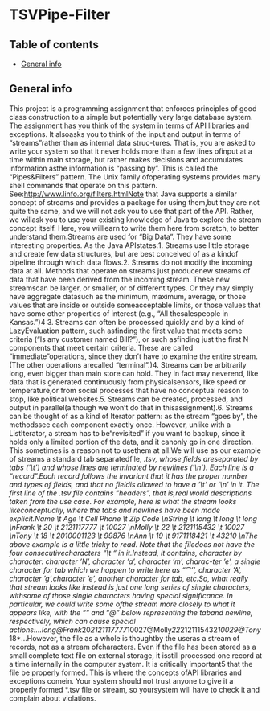 # TSVPipe-Filter
## Table of contents
* [General info](#general-info)

## General info
This project is a programming assignment that enforces principles of good class construction to a simple but potentially very large database system.
The assignment has you think of the system in terms of API libraries and exceptions. It alsoasks you to think of the input and output in terms of “streams”rather than as internal data struc-tures. That is, you are asked to write your system so that it never holds more than a few lines ofinput at a time within main storage, but rather makes decisions and accumulates information asthe information is “passing by”. This is called the “Pipes&Filters” pattern. The Unix family ofoperating systems provides many shell commands that operate on this pattern. See:http://www.linfo.org/filters.htmlNote that Java supports a similar concept of streams and provides a package for using them,but they are not quite the same, and we will not ask you to use that part of the API. Rather, we willask you to use your existing knowledge of Java to explore the stream concept itself. Here, you willlearn to write them here from scratch, to better understand them.Streams are used for “Big Data”. They have some interesting properties. As the Java APIstates:1. Streams use little storage and create few data structures, but are best conceived of as a kindof pipeline through which data flows.2. Streams do not modify the incoming data at all. Methods that operate on streams just producenew streams of data that have been derived from the incoming stream. These new streamscan be larger, or smaller, or of different types. Or they may simply have aggregate datasuch as the minimum, maximum, average, or those values that are inside or outside someacceptable limits, or those values that have some other properties of interest (e.g., “All thesalespeople in Kansas.”)4
3. Streams can often be processed quickly and by a kind of LazyEvaluation pattern, such asfinding the first value that meets some criteria (“Is any customer named Bill?”), or such asfinding just the first N components that meet certain criteria. These are called “immediate”operations, since they don’t have to examine the entire stream. (The other operations arecalled “terminal”.)4. Streams can be arbitrarily long, even bigger than main store can hold. They in fact may neverend, like data that is generated continuously from physicalsensors, like speed or temperature,or from social processes that have no conceptual reason to stop, like political websites.5. Streams can be created, processed, and output in parallel(although we won’t do that in thisassignment).6. Streams can be thought of as a kind of Iterator pattern: as the stream “goes by”, the methodssee each component exactly once. However, unlike with a ListIterator, a stream has to be“revisited” if you want to backup, since it holds only a limited portion of the data, and it canonly go in one direction. This sometimes is a reason not to usethem at all.We will use as our example of streams a standard tab separatedfile, *.tsv, whose fields areseparated by tabs (’\t’) and whose lines are terminated by newlines (’\n’). Each line is a “record”.Each record follows the invariant that it has the proper number and types of fields, and that no fieldis allowed to have a ’\t’ or ’\n’ in it. The first line of the *.tsv file contains “headers”, that is,real world descriptions taken from the use case. For example, here is what the stream looks likeconceptually, where the tabs and newlines have been made explicit.Name \t Age \t Cell Phone \t Zip Code \nString \t long \t long \t long \nFrank \t 20 \t 2121117777 \t 10027 \nMolly \t 22 \t 2121115432 \t 10027 \nTony \t 18 \t 2010001123 \t 99876 \nAnn \t 19 \t 9171118421 \t 43210 \nThe above example is a little tricky to read. Note that the filedoes not have the four consecutivecharacters “\t “ in it.Instead, it contains, character by character: character ’N’, character ’a’, character ’m’, charac-ter ’e’, a single character for tab which we happen to write here as “⁀’’, character ’A’, character ’g’,character ’e’, another character for tab, etc.So, what really that stream looks like instead is just one long series of single characters, withsome of those single characters having special significance. In particular, we could write some ofthe stream more closely to what it appears like, with the “*” and “@” below representing the taband newline, respectively, which can cause special actions:...long@Frank*20*2121117777*10027@Molly*22*2121115432*10029@Tony*18*...However, the file as a whole is thoughtby the useras a stream of records, not as a stream ofcharacters. Even if the file has been stored as a small complete text file on external storage, it isstill processed one record at a time internally in the computer system. It is critically important5
that the file be properly formed. This is where the concepts ofAPI libraries and exceptions comein. Your system should not trust anyone to give it a properly formed *.tsv file or stream, so yoursystem will have to check it and complain about violations.

